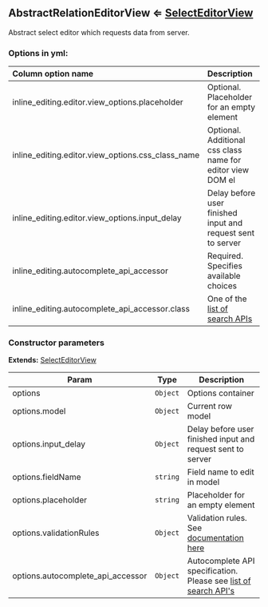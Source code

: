 ## AbstractRelationEditorView ⇐ [SelectEditorView](./select-editor-view.md)

<a name="module_AbstractRelationEditorView"></a>
Abstract select editor which requests data from server.

### Options in yml:

Column option name                                  | Description
:---------------------------------------------------|:---------------------------------------
inline_editing.editor.view_options.placeholder      | Optional. Placeholder for an empty element
inline_editing.editor.view_options.css_class_name   | Optional. Additional css class name for editor view DOM el
inline_editing.editor.view_options.input_delay      | Delay before user finished input and request sent to server
inline_editing.autocomplete_api_accessor     | Required. Specifies available choices
inline_editing.autocomplete_api_accessor.class | One of the [list of search APIs](../reference/search-apis.md)

### Constructor parameters

**Extends:** [SelectEditorView](./select-editor-view.md) 

| Param | Type | Description |
| --- | --- | --- |
| options | `Object` | Options container |
| options.model | `Object` | Current row model |
| options.input_delay | `Object` | Delay before user finished input and request sent to server |
| options.fieldName | `string` | Field name to edit in model |
| options.placeholder | `string` | Placeholder for an empty element |
| options.validationRules | `Object` | Validation rules. See [documentation here](../reference/js_validation.md#conformity-server-side-validations-to-client-once) |
| options.autocomplete_api_accessor | `Object` | Autocomplete API specification.                                      Please see [list of search API's](../reference/search-apis.md) |

